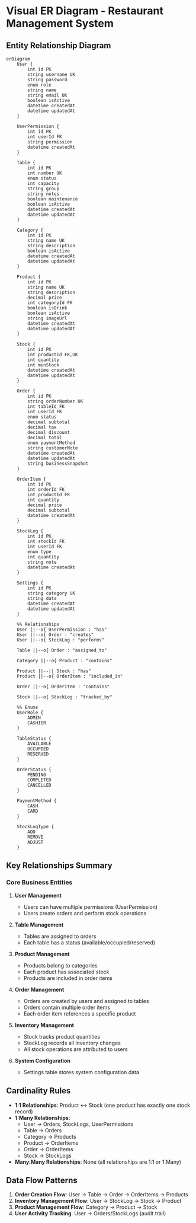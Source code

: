 # Visual ER Diagram - Restaurant Management System

## Entity Relationship Diagram

```mermaid
erDiagram
    User {
        int id PK
        string username UK
        string password
        enum role
        string name
        string email UK
        boolean isActive
        datetime createdAt
        datetime updatedAt
    }

    UserPermission {
        int id PK
        int userId FK
        string permission
        datetime createdAt
    }

    Table {
        int id PK
        int number UK
        enum status
        int capacity
        string group
        string notes
        boolean maintenance
        boolean isActive
        datetime createdAt
        datetime updatedAt
    }

    Category {
        int id PK
        string name UK
        string description
        boolean isActive
        datetime createdAt
        datetime updatedAt
    }

    Product {
        int id PK
        string name UK
        string description
        decimal price
        int categoryId FK
        boolean isDrink
        boolean isActive
        string imageUrl
        datetime createdAt
        datetime updatedAt
    }

    Stock {
        int id PK
        int productId FK,UK
        int quantity
        int minStock
        datetime createdAt
        datetime updatedAt
    }

    Order {
        int id PK
        string orderNumber UK
        int tableId FK
        int userId FK
        enum status
        decimal subtotal
        decimal tax
        decimal discount
        decimal total
        enum paymentMethod
        string customerNote
        datetime createdAt
        datetime updatedAt
        string businessSnapshot
    }

    OrderItem {
        int id PK
        int orderId FK
        int productId FK
        int quantity
        decimal price
        decimal subtotal
        datetime createdAt
    }

    StockLog {
        int id PK
        int stockId FK
        int userId FK
        enum type
        int quantity
        string note
        datetime createdAt
    }

    Settings {
        int id PK
        string category UK
        string data
        datetime createdAt
        datetime updatedAt
    }

    %% Relationships
    User ||--o{ UserPermission : "has"
    User ||--o{ Order : "creates"
    User ||--o{ StockLog : "performs"
    
    Table ||--o{ Order : "assigned_to"
    
    Category ||--o{ Product : "contains"
    
    Product ||--|| Stock : "has"
    Product ||--o{ OrderItem : "included_in"
    
    Order ||--o{ OrderItem : "contains"
    
    Stock ||--o{ StockLog : "tracked_by"

    %% Enums
    UserRole {
        ADMIN
        CASHIER
    }

    TableStatus {
        AVAILABLE
        OCCUPIED
        RESERVED
    }

    OrderStatus {
        PENDING
        COMPLETED
        CANCELLED
    }

    PaymentMethod {
        CASH
        CARD
    }

    StockLogType {
        ADD
        REMOVE
        ADJUST
    }
```

## Key Relationships Summary

### Core Business Entities
1. **User Management**
   - Users can have multiple permissions (UserPermission)
   - Users create orders and perform stock operations

2. **Table Management**
   - Tables are assigned to orders
   - Each table has a status (available/occupied/reserved)

3. **Product Management**
   - Products belong to categories
   - Each product has associated stock
   - Products are included in order items

4. **Order Management**
   - Orders are created by users and assigned to tables
   - Orders contain multiple order items
   - Each order item references a specific product

5. **Inventory Management**
   - Stock tracks product quantities
   - StockLog records all inventory changes
   - All stock operations are attributed to users

6. **System Configuration**
   - Settings table stores system configuration data

## Cardinality Rules

- **1:1 Relationships**: Product ↔ Stock (one product has exactly one stock record)
- **1:Many Relationships**: 
  - User → Orders, StockLogs, UserPermissions
  - Table → Orders
  - Category → Products
  - Product → OrderItems
  - Order → OrderItems
  - Stock → StockLogs
- **Many:Many Relationships**: None (all relationships are 1:1 or 1:Many)

## Data Flow Patterns

1. **Order Creation Flow**: User → Table → Order → OrderItems → Products
2. **Inventory Management Flow**: User → StockLog → Stock → Product
3. **Product Management Flow**: Category → Product → Stock
4. **User Activity Tracking**: User → Orders/StockLogs (audit trail)


































